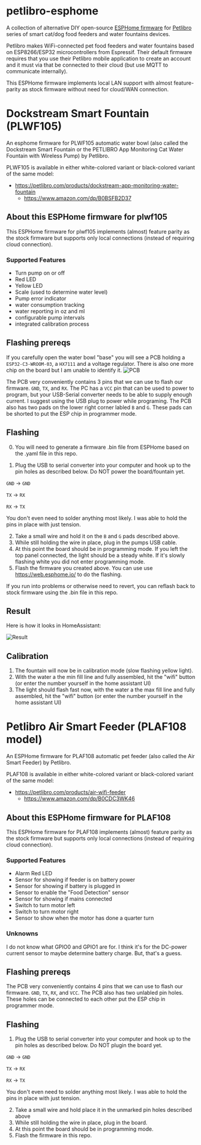 # petlibro-esphome

A collection of alternative DIY open-source [ESPHome firmware](https://esphome.io) for [Petlibro](https://petlibro.com) series of smart cat/dog food feeders and water fountains devices.

Petlibro makes WiFi-connected pet food feeders and water fountains based on ESP8266/ESP32 microcontrollers from Espressif. Their default firmware requires that you use their Petlibro mobile application to create an account and it must via that be connected to their cloud (but use MQTT to communicate internally). 

This ESPHome firmware implements local LAN support with almost feature-parity as stock firmware without need for cloud/WAN connection.

# Dockstream Smart Fountain (PLWF105)

An esphome firmware for PLWF105 automatic water bowl (also called the Dockstream Smart Fountain or the PETLIBRO App Monitoring Cat Water Fountain with Wireless Pump) by Petlibro. 

PLWF105 is available in either white-colored variant or black-colored variant of the same model:

* https://petlibro.com/products/dockstream-app-monitoring-water-fountain
  * https://www.amazon.com/dp/B0BSFB2D37

## About this ESPHome firmware for plwf105

This ESPHome firmware for plwf105 implements (almost) feature parity as the stock firmware but supports only local connections (instead of requiring cloud connection).

### Supported Features

- Turn pump on or off
- Red LED
- Yellow LED
- Scale (used to determine water level)
- Pump error indicator
- water consumption tracking
- water reporting in oz and ml
- configurable pump intervals
- integrated calibration process

## Flashing prereqs

If you carefully open the water bowl "base" you will see a PCB holding a `ESP32-C3-WROOM-03`, a `HX7111` and a voltage regulator. There is also one more chip on the board but I am unable to identify it.
![PCB](https://github.com/user-attachments/assets/cf67e89f-4cc1-4773-8e06-78d1bb700e36)

The PCB very conveniently contains 3 pins that we can use to flash our firmware. `GND`, `TX`, and `RX`.
The PC has a `VCC` pin that can be used to power to program, but your USB-Serial converter needs to be able to supply enough current. I suggest using the USB plug to power while programing.
The PCB also has two pads on the lower right corner labled `B` and `G`. These pads can be shorted to put the ESP chip in programmer mode.

## Flashing

0) You will need to generate a firmware .bin file from ESPHome based on the .yaml file in this repo.  

1) Plug the USB to serial converter into your computer and hook up to the pin holes as described below. Do NOT power the board/fountain yet.


`GND` -> `GND`

`TX`  -> `RX`

`RX`  -> `TX`

You don't even need to solder anything most likely. I was able to hold the pins in place with just tension.

2) Take a small wire and hold it on the `B` and `G` pads described above.
3) While still holding the wire in place, plug in the pumps USB cable.
4) At this point the board should be in programming mode.  If you left the top panel connected, the light should be a steady white.  If it's slowly flashing white you did not enter programming mode.
5) Flash the firmware you created above.  You can use use https://web.esphome.io/ to do the flashing.

If you run into problems or otherwise need to revert, you can reflash back to stock firmware using the .bin file in this repo.

## Result

Here is how it looks in HomeAssistant:

![Result](https://github.com/user-attachments/assets/24344f14-f331-4fa7-b6bd-9aeaddb32a11)

## Calibration

1) The fountain will now be in calibration mode (slow flashing yellow light).
2) With the water a the min fill line and fully assembled, hit the "wifi" button (or enter the number yourself in the home assistant UI)
3) The light should flash fast now, with the water a the max fill line and fully assembled, hit the "wifi" button (or enter the number yourself in the home assistant UI)


# Petlibro Air Smart Feeder (PLAF108 model)

An ESPHome firmware for PLAF108 automatic pet feeder (also called the Air Smart Feeder) by Petlibro.

PLAF108 is available in either white-colored variant or black-colored variant of the same model:

* https://petlibro.com/products/air-wifi-feeder
  * https://www.amazon.com/dp/B0CDC3WK46

## About this ESPHome firmware for PLAF108

This ESPHome firmware for PLAF108 implements (almost) feature parity as the stock firmware but supports only local connections (instead of requiring cloud connection).

### Supported Features

- Alarm Red LED
- Sensor for showing if feeder is on battery power
- Sensor for showing if battery is plugged in
- Sensor to enable the "Food Detection" sensor
- Sensor for showing if mains connected
- Switch to turn motor left
- Switch to turn motor right
- Sensor to show when the motor has done a quarter turn

### Unknowns

I do not know what GPIO0 and GPIO1 are for. I think it's for the DC-power current sensor to maybe determine battery charge. But, that's a guess.

## Flashing prereqs

The PCB very conveniently contains 4 pins that we can use to flash our firmware. `GND`, `TX`, `RX`, and `VCC`. The PCB also has two unlabled pin holes. These holes can be connected to each other put the ESP chip in programmer mode.

## Flashing

1) Plug the USB to serial converter into your computer and hook up to the pin holes as described below. Do NOT plugin the board yet.


`GND` -> `GND`

`TX`  -> `RX`

`RX`  -> `TX`

You don't even need to solder anything most likely. I was able to hold the pins in place with just tension.

2) Take a small wire and hold place it in the unmarked pin holes described above
3) While still holding the wire in place, plug in the board.
4) At this point the board should be in programming mode.
5) Flash the firmware in this repo.
